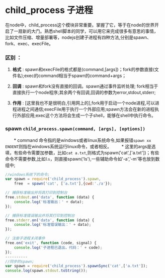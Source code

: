 # child_process 子进程

在node中，child_process这个模块非常重要。掌握了它，等于在node的世界开启了一扇新的大门。熟悉shell脚本的同学，可以用它来完成很多有意思的事情，比如文件压缩、增量部署等，nodejs创建子进程有四种方法,分别是spawn、fork、exec、execFile。

### 区别 ：

1. **格式** : spawn和execFile的格式都是(command,[args])；fork的参数直接(文件名);exec的command相当于spawn的command+args；

2. **回调** : spawn和fork没有直接的回调。spawn通过事件监听处理; fork相当于直接执行一个node程序;其余两个有回调,回调的参数为error,stdout,stderr;

3. **作用** : [这里我也不是很明白,引用网上的],fork用于启动一个node进程,可以进程进程之间通信;execFile用于执行一个外部应用;spawn方法会在新的进程执行外部应用;exec这个方法将会生成一个子shell，能够在shell中执行命令。

   

### spawn `child_process.spawn(command, [args], [options])`

　　* command 命令指的是windows或者linux系统命令,如果报错`spawn xx ENOENT`则指在windows系统运行linux命令，或者相反。
　　* 这里的args是选填，有些命令需要加参数，比如`cat a.txt`,则格式为spawn('cat',['a.txt'])；有些命令不需要参数,比如`ls`，则直接spawn('ls'),一些辅助命令如'-a','-m'等也放到数组中;

```javascript
//windows系统下的命令;
var spawn = require('child_process').spawn,
    free  = spawn('cat', ['a.txt'],{cwd:'./a'});

// 捕获标准输出并将其打印到控制台
free.stdout.on('data', function (data) {
    console.log('标准输出：' + data);
});

// 捕获标准错误输出并将其打印到控制台
free.stderr.on('data', function (data) {
    console.log('标准错误输出：' + data);
});

// 注册子进程关闭事件
free.on('exit', function (code, signal) {
    console.log('子进程已退出，代码：' + code);
});
----------
//同步的spawn;
var spawn = require('child_process').spawnSync('cat',['a.txt']);
console.log(spawn.stdout.toString());
```


